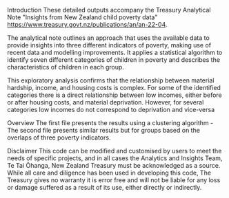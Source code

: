 Introduction
These detailed outputs accompany the Treasury Analytical Note "Insights from New Zealand child poverty data" https://www.treasury.govt.nz/publications/an/an-22-04.

The analytical note outlines an approach that uses the available data to provide insights into three different indicators of poverty, making use of recent data and modelling improvements. It applies a statistical algorithm to identify seven different categories of children in poverty and describes the characteristics of children in each group.

This exploratory analysis confirms that the relationship between material hardship, income, and housing costs is complex. For some of the identified categories there is a direct relationship between low incomes, either before or after housing costs, and material deprivation. However, for several categories low incomes do not correspond to deprivation and vice-versa

Overview
The first file presents the results using a clustering algorithm - <link>
The second file presents similar results but for groups based on the overlaps of three poverty indicators. 

Disclaimer
This code can be modified and customised by users to meet the needs of specific projects, and in all cases the Analytics and Insights Team, Te Tai Ōhanga, New Zealand Treasury must be acknowledged as a source. While all care and diligence has been used in developing this code, The Treasury gives no warranty it is error free and will not be liable for any loss or damage suffered as a result of its use, either directly or indirectly.
